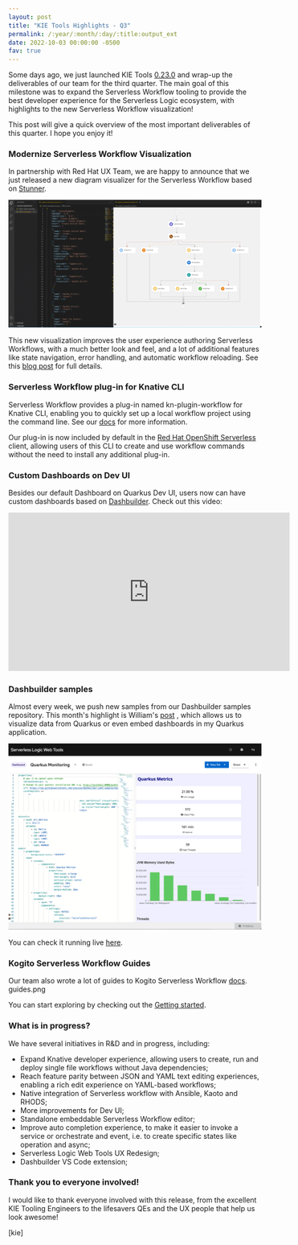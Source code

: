 ```yaml
---
layout: post
title: "KIE Tools Highlights - Q3"
permalink: /:year/:month/:day/:title:output_ext
date: 2022-10-03 00:00:00 -0500
fav: true
---
```


Some days ago, we just launched KIE Tools [0.23.0](https://github.com/kiegroup/kie-tools/releases/tag/0.23.0) and wrap-up the deliverables of our team for the third quarter. The main goal of this milestone was to expand the Serverless Workflow tooling to provide the best developer experience for the Serverless Logic ecosystem, with highlights to the new Serverless Workflow visualization!

This post will give a quick overview of the most important deliverables of this quarter. I hope you enjoy it!

### Modernize Serverless Workflow Visualization

In partnership with Red Hat UX Team, we are happy to announce that we just released a new diagram visualizer for the Serverless Workflow based on [Stunner](https://github.com/kiegroup/kie-tools/blob/main/packages/serverless-workflow-diagram-editor/kie-wb-common-stunner/README.md).

[![Stunner](/assets/2022/stunner-1.png "Stunner")](/assets/2022/stunner-1.png)

This new visualization improves the user experience authoring Serverless Workflows, with a much better look and feel, and a lot of additional features like state navigation, error handling, and automatic workflow reloading. See this [blog post](https://blog.kie.org/2022/09/new-visualizer-for-the-serverless-workflow-editor.html) for full details.

### Serverless Workflow plug-in for Knative CLI

Serverless Workflow provides a plug-in named kn-plugin-workflow for Knative CLI, enabling you to quickly set up a local workflow project using the command line. See our [docs](https://kiegroup.github.io/kogito-docs/serverlessworkflow/main/tooling/kn-plugin-workflow-overview.html) for more information.

Our plug-in is now included by default in the [Red Hat OpenShift Serverless](https://www.redhat.com/en/technologies/cloud-computing/openshift/serverless) client, allowing users of this CLI to create and use workflow commands without the need to install any additional plug-in.

### Custom Dashboards on Dev UI

Besides our default Dashboard on Quarkus Dev UI, users now can have custom dashboards based on [Dashbuilder](https://www.dashbuilder.org/). Check out this video:

<iframe width="560" height="315" src="https://www.youtube.com/embed/eFuTSGMdiS8" title="YouTube video player" frameborder="0" allow="accelerometer; autoplay; clipboard-write; encrypted-media; gyroscope; picture-in-picture" allowfullscreen></iframe>

### Dashbuilder samples

Almost every week, we push new samples from our Dashbuilder samples repository. This month's highlight is William's [post](https://blog.kie.org/2022/09/monitoring-quarkus-applications-with-dashbuilder.html) , which allows us to visualize data from Quarkus or even embed dashboards in my Quarkus application.

[![Stunner](/assets/2022/db-1.png "Stunner")](/assets/2022/db-1.png)

You can check it running live [here](https://start.kubesmarts.org/#/import?url=https://github.com/jesuino/dashbuilder-yaml-samples/blob/main/Micrometer/Quarkus%20Monitoring.dash.yaml).

### Kogito Serverless Workflow Guides

Our team also wrote a lot of guides to Kogito Serverless Workflow [docs](https://kiegroup.github.io/kogito-docs/serverlessworkflow/latest/index.html).
guides.png

You can start exploring by checking out the [Getting started](https://kiegroup.github.io/kogito-docs/serverlessworkflow/main/getting-started/create-your-first-workflow-service.html).

### What is in progress?

We have several initiatives in R&D and in progress, including:

- Expand Knative developer experience, allowing users to create, run and deploy single file workflows without Java dependencies;
- Reach feature parity between JSON and YAML text editing experiences, enabling a rich edit experience on YAML-based workflows;
- Native integration of Serverless workflow with Ansible, Kaoto and RHODS;
- More improvements for Dev UI;
- Standalone embeddable Serverless Workflow editor;
- Improve auto completion experience, to make it easier to invoke a service or orchestrate and event, i.e. to create specific states like operation and async;
- Serverless Logic Web Tools UX Redesign;
- Dashbuilder VS Code extension;

### Thank you to everyone involved!

I would like to thank everyone involved with this release, from the excellent KIE Tooling Engineers to the lifesavers QEs and the UX people that help us look awesome!

[kie]
